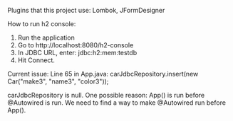 Plugins that this project use: Lombok, JFormDesigner


How to run h2 console:
1) Run the application
2) Go to http://localhost:8080/h2-console
3) In JDBC URL, enter: jdbc:h2:mem:testdb
4) Hit Connect.


Current issue:
Line 65 in App.java:
carJdbcRepository.insert(new Car("make3", "name3", "color3"));

carJdbcRepository is null. One possible reason: App() is run before @Autowired is run. We need to find a way to make @Autowired run before App().